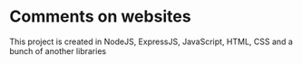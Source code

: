 # Comments on websites

This project is created in NodeJS, ExpressJS, JavaScript, HTML, CSS and a bunch of another libraries

